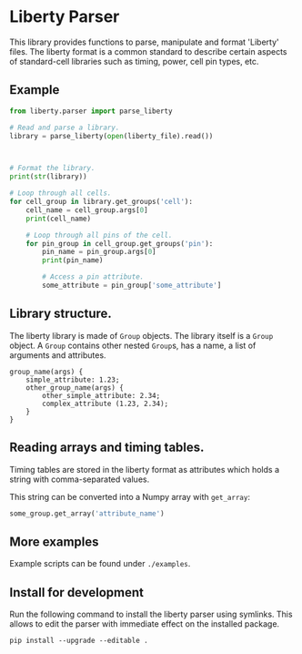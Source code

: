 <!--
SPDX-FileCopyrightText: 2022 Thomas Kramer

SPDX-License-Identifier: CC-BY-SA-4.0
-->

# Liberty Parser

This library provides functions to parse, manipulate and format 'Liberty' files.
The liberty format is a common standard to describe certain aspects of standard-cell libraries such as timing, power, cell pin types, etc.

## Example


```python
from liberty.parser import parse_liberty

# Read and parse a library.
library = parse_liberty(open(liberty_file).read())



# Format the library.
print(str(library))

# Loop through all cells.
for cell_group in library.get_groups('cell'):
    cell_name = cell_group.args[0]
    print(cell_name)

    # Loop through all pins of the cell.
    for pin_group in cell_group.get_groups('pin'):
        pin_name = pin_group.args[0]
        print(pin_name)

        # Access a pin attribute.
        some_attribute = pin_group['some_attribute']

```

## Library structure.

The liberty library is made of `Group` objects.
The library itself is a `Group` object. A `Group` contains
other nested `Group`s, has a name, a list of arguments and
attributes.

```liberty
group_name(args) {
    simple_attribute: 1.23;
    other_group_name(args) {
        other_simple_attribute: 2.34;
        complex_attribute (1.23, 2.34);
    }
}
```

## Reading arrays and timing tables.

Timing tables are stored in the liberty format as attributes which holds a string with comma-separated values.

This string can be converted into a Numpy array with `get_array`:
```python
some_group.get_array('attribute_name')
```

## More examples

Example scripts can be found under `./examples`.

## Install for development

Run the following command to install the liberty parser using symlinks. This allows to edit the parser with immediate effect on the installed package.
```
pip install --upgrade --editable .
```

